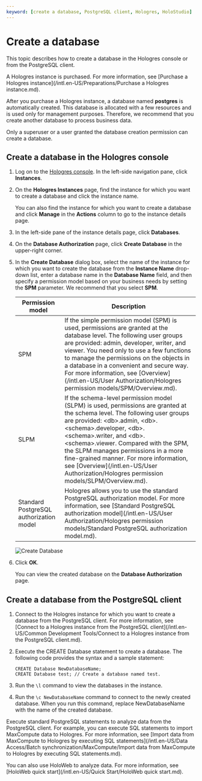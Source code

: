 ```yaml
---
keyword: [create a database, PostgreSQL client, Hologres, HoloStudio]
---
```


# Create a database

This topic describes how to create a database in the Hologres console or from the PostgreSQL client.

A Hologres instance is purchased. For more information, see [Purchase a Hologres instance](/intl.en-US/Preparations/Purchase a Hologres instance.md).

After you purchase a Hologres instance, a database named **postgres** is automatically created. This database is allocated with a few resources and is used only for management purposes. Therefore, we recommend that you create another database to process business data.

Only a superuser or a user granted the database creation permission can create a database.

## Create a database in the Hologres console

1.  Log on to the [Hologres console](https://hologram.console.aliyun.com/#/instance). In the left-side navigation pane, click **Instances**.

2.  On the **Hologres Instances** page, find the instance for which you want to create a database and click the instance name.

    You can also find the instance for which you want to create a database and click **Manage** in the **Actions** column to go to the instance details page.

3.  In the left-side pane of the instance details page, click **Databases**.

4.  On the **Database Authorization** page, click **Create Database** in the upper-right corner.

5.  In the **Create Database** dialog box, select the name of the instance for which you want to create the database from the **Instance Name** drop-down list, enter a database name in the **Database Name** field, and then specify a permission model based on your business needs by setting the **SPM** parameter. We recommend that you select **SPM**.

    |Permission model|Description|
    |----------------|-----------|
    |SPM|If the simple permission model \(SPM\) is used, permissions are granted at the database level. The following user groups are provided: admin, developer, writer, and viewer. You need only to use a few functions to manage the permissions on the objects in a database in a convenient and secure way. For more information, see [Overview](/intl.en-US/User Authorization/Hologres permission models/SPM/Overview.md).|
    |SLPM|If the schema-level permission model \(SLPM\) is used, permissions are granted at the schema level. The following user groups are provided: <db\>.admin, <db\>.<schema\>.developer, <db\>.<schema\>.writer, and <db\>.<schema\>.viewer. Compared with the SPM, the SLPM manages permissions in a more fine-grained manner. For more information, see [Overview](/intl.en-US/User Authorization/Hologres permission models/SLPM/Overview.md).|
    |Standard PostgreSQL authorization model|Hologres allows you to use the standard PostgreSQL authorization model. For more information, see [Standard PostgreSQL authorization model](/intl.en-US/User Authorization/Hologres permission models/Standard PostgreSQL authorization model.md).|

    ![Create Database](../images/p284751.png)

6.  Click **OK**.

    You can view the created database on the **Database Authorization** page.


## Create a database from the PostgreSQL client

1.  Connect to the Hologres instance for which you want to create a database from the PostgreSQL client. For more information, see [Connect to a Hologres instance from the PostgreSQL client](/intl.en-US/Common Development Tools/Connect to a Hologres instance from the PostgreSQL client.md).

2.  Execute the CREATE Database statement to create a database. The following code provides the syntax and a sample statement:

    ```
    CREATE Database NewDatabaseName;
    CREATE Database test; // Create a database named test. 
    ```

3.  Run the `\l` command to view the databases in the instance.

4.  Run the `\c NewDatabaseName` command to connect to the newly created database. When you run this command, replace NewDatabaseName with the name of the created database.


Execute standard PostgreSQL statements to analyze data from the PostgreSQL client. For example, you can execute SQL statements to import MaxCompute data to Hologres. For more information, see [Import data from MaxCompute to Hologres by executing SQL statements](/intl.en-US/Data Access/Batch synchronization/MaxCompute/Import data from MaxCompute to Hologres by executing SQL statements.md).

You can also use HoloWeb to analyze data. For more information, see [HoloWeb quick start](/intl.en-US/Quick Start/HoloWeb quick start.md).

